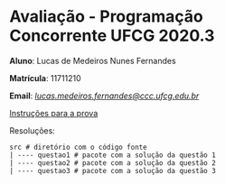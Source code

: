 # Avaliação - Programação Concorrente UFCG 2020.3

**Aluno**: Lucas de Medeiros Nunes Fernandes

**Matrícula**: 11711210

**Email**: *lucas.medeiros.fernandes@ccc.ufcg.edu.br*

[Instruções para a prova](https://docs.google.com/document/d/1TF3EXP5w4QQySXYVZNLfKEQtH3bTtCVrRRbF46prqaQ/edit)

Resoluções:

```
src # diretório com o código fonte
| ---- questao1 # pacote com a solução da questão 1
| ---- questao2 # pacote com a solução da questão 2
| ---- questao3 # pacote com a solução da questão 3
```